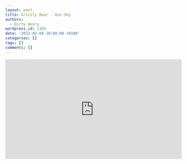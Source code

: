 ```yaml
---
layout: post
title: Grizzly Bear - Gun-Shy
authors:
  - Dirty Henry
wordpress_id: 1169
date: '2013-02-04 10:00:00 +0100'
categories: []
tags: []
comments: []
---
```

<iframe width="560" height="315" src="http://www.youtube.com/embed/wIyGBQW_9Pc" frameborder="0" allowfullscreen></iframe>
